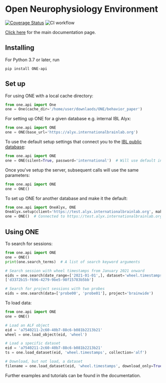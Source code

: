 # Open Neurophysiology Environment
[![Coverage Status](https://coveralls.io/repos/github/int-brain-lab/ONE/badge.svg?branch=main)](https://coveralls.io/github/int-brain-lab/ONE?branch=main)
![CI workflow](https://github.com/int-brain-lab/ONE/actions/workflows/main.yaml/badge.svg?branch=main)

[Click here](https://int-brain-lab.github.io/ONE/) for the main documentation page.

## Installing
For Python 3.7 or later, run
```
pip install ONE-api
```

## Set up
For using ONE with a local cache directory:
```python
from one.api import One
one = One(cache_dir='/home/user/downlaods/ONE/behavior_paper')
```

For setting up ONE for a given database e.g. internal IBL Alyx:
```python
from one.api import ONE
one = ONE(base_url='https://alyx.internationalbrainlab.org')
```

To use the default setup settings that connect you to the [IBL public database](https://openalyx.internationalbrainlab.org):
```python
from one.api import ONE
one = ONE(silent=True, password='international')  # Will use default information
```

Once you've setup the server, subsequent calls will use the same parameters:
```python
from one.api import ONE
one = ONE()
```

To set up ONE for another database and make it the default:
```python
from one.api import OneAlyx, ONE
OneAlyx.setup(client='https://test.alyx.internationalbrainlab.org', make_default=True)
one = ONE()  # Connected to https://test.alyx.internationalbrainlab.org
```

## Using ONE
To search for sessions:
```python
from one.api import ONE
one = ONE()
print(one.search_terms)  # A list of search keyword arguments

# Search session with wheel timestamps from January 2021 onward
eids = one.search(date_range=['2021-01-01',], dataset='wheel.timestamps')
['d3372b15-f696-4279-9be5-98f15783b5bb']

# Search for project sessions with two probes
eids = one.search(data=['probe00', 'probe01'], project='brainwide')
```

To load data:
```python
from one.api import ONE
one = ONE()

# Load an ALF object
eid = 'a7540211-2c60-40b7-88c6-b081b2213b21'
wheel = one.load_object(eid, 'wheel')

# Load a specific dataset
eid = 'a7540211-2c60-40b7-88c6-b081b2213b21'
ts = one.load_dataset(eid, 'wheel.timestamps', collection='alf')

# Download, but not load, a dataset
filename = one.load_dataset(eid, 'wheel.timestamps', download_only=True)
```

Further examples and tutorials can be found in the documentation.
